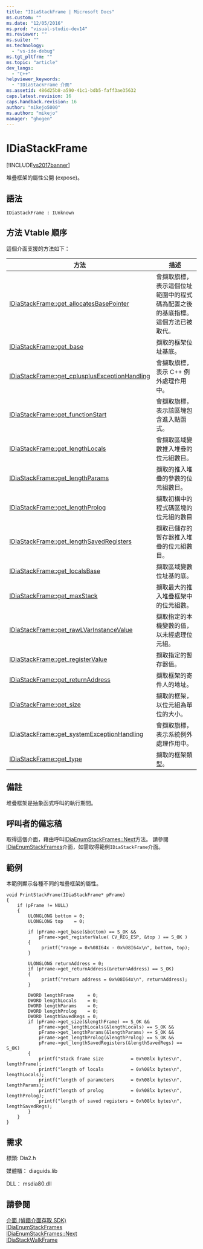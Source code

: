 ```yaml
---
title: "IDiaStackFrame | Microsoft Docs"
ms.custom: ""
ms.date: "12/05/2016"
ms.prod: "visual-studio-dev14"
ms.reviewer: ""
ms.suite: ""
ms.technology: 
  - "vs-ide-debug"
ms.tgt_pltfrm: ""
ms.topic: "article"
dev_langs: 
  - "C++"
helpviewer_keywords: 
  - "IDiaStackFrame 介面"
ms.assetid: 486d25b8-a590-41c1-bdb5-faff3ae35632
caps.latest.revision: 16
caps.handback.revision: 16
author: "mikejo5000"
ms.author: "mikejo"
manager: "ghogen"
---
```

# IDiaStackFrame
[!INCLUDE[vs2017banner](../../code-quality/includes/vs2017banner.md)]

堆疊框架的屬性公開 \(expose\)。  
  
## 語法  
  
```  
IDiaStackFrame : IUnknown  
```  
  
## 方法 Vtable 順序  
 這個介面支援的方法如下：  
  
|方法|描述|  
|--------|--------|  
|[IDiaStackFrame::get\_allocatesBasePointer](../../debugger/debug-interface-access/idiastackframe-get-allocatesbasepointer.md)|會擷取旗標，表示這個位址範圍中的程式碼為配置之後的基底指標。  這個方法已被取代。|  
|[IDiaStackFrame::get\_base](../../debugger/debug-interface-access/idiastackframe-get-base.md)|擷取的框架位址基底。|  
|[IDiaStackFrame::get\_cplusplusExceptionHandling](../Topic/IDiaStackFrame::get_cplusplusExceptionHandling.md)|會擷取旗標，表示 C\+\+ 例外處理作用中。|  
|[IDiaStackFrame::get\_functionStart](../../debugger/debug-interface-access/idiastackframe-get-functionstart.md)|會擷取旗標，表示該區塊包含進入點函式。|  
|[IDiaStackFrame::get\_lengthLocals](../../debugger/debug-interface-access/idiastackframe-get-lengthlocals.md)|會擷取區域變數推入堆疊的位元組數目。|  
|[IDiaStackFrame::get\_lengthParams](../../debugger/debug-interface-access/idiastackframe-get-lengthparams.md)|擷取的推入堆疊的參數的位元組數目。|  
|[IDiaStackFrame::get\_lengthProlog](../../debugger/debug-interface-access/idiastackframe-get-lengthprolog.md)|擷取初構中的程式碼區塊的位元組的數目|  
|[IDiaStackFrame::get\_lengthSavedRegisters](../Topic/IDiaStackFrame::get_lengthSavedRegisters.md)|擷取已儲存的暫存器推入堆疊的位元組數目。|  
|[IDiaStackFrame::get\_localsBase](../../debugger/debug-interface-access/idiastackframe-get-localsbase.md)|擷取區域變數位址基的底。|  
|[IDiaStackFrame::get\_maxStack](../../debugger/debug-interface-access/idiastackframe-get-maxstack.md)|擷取最大的推入堆疊框架中的位元組數。|  
|[IDiaStackFrame::get\_rawLVarInstanceValue](../../debugger/debug-interface-access/idiastackframe-get-rawlvarinstancevalue.md)|擷取指定的本機變數的值，以未經處理位元組。|  
|[IDiaStackFrame::get\_registerValue](../../debugger/debug-interface-access/idiastackframe-get-registervalue.md)|擷取指定的暫存器值。|  
|[IDiaStackFrame::get\_returnAddress](../../debugger/debug-interface-access/idiastackframe-get-returnaddress.md)|擷取框架的寄件人的地址。|  
|[IDiaStackFrame::get\_size](../Topic/IDiaStackFrame::get_size.md)|擷取的框架，以位元組為單位的大小。|  
|[IDiaStackFrame::get\_systemExceptionHandling](../../debugger/debug-interface-access/idiastackframe-get-systemexceptionhandling.md)|會擷取旗標，表示系統例外處理作用中。|  
|[IDiaStackFrame::get\_type](../../debugger/debug-interface-access/idiastackframe-get-type.md)|擷取的框架類型。|  
  
## 備註  
 堆疊框架是抽象函式呼叫的執行期間。  
  
## 呼叫者的備忘稿  
 取得這個介面，藉由呼叫[IDiaEnumStackFrames::Next](../../debugger/debug-interface-access/idiaenumstackframes-next.md)方法。  請參閱[IDiaEnumStackFrames](../../debugger/debug-interface-access/idiaenumstackframes.md)介面，如需取得範例`IDiaStackFrame`介面。  
  
## 範例  
 本範例顯示各種不同的堆疊框架的屬性。  
  
```cpp#  
void PrintStackFrame(IDiaStackFrame* pFrame)  
{  
    if (pFrame != NULL)  
    {  
        ULONGLONG bottom = 0;  
        ULONGLONG top    = 0;  
  
        if (pFrame->get_base(&bottom) == S_OK &&  
            pFrame->get_registerValue( CV_REG_ESP, &top ) == S_OK )  
        {  
             printf("range = 0x%08I64x - 0x%08I64x\n", bottom, top);  
        }  
  
        ULONGLONG returnAddress = 0;  
        if (pFrame->get_returnAddress(&returnAddress) == S_OK)  
        {  
             printf("return address = 0x%08I64x\n", returnAddress);  
        }  
  
        DWORD lengthFrame     = 0;  
        DWORD lengthLocals    = 0;  
        DWORD lengthParams    = 0;  
        DWORD lengthProlog    = 0;  
        DWORD lengthSavedRegs = 0;  
        if (pFrame->get_size(&lengthFrame) == S_OK &&  
            pFrame->get_lengthLocals(&lengthLocals) == S_OK &&  
            pFrame->get_lengthParams(&lengthParams) == S_OK &&  
            pFrame->get_lengthProlog(&lengthProlog) == S_OK &&  
            pFrame->get_lengthSavedRegisters(&lengthSavedRegs) == S_OK)  
        {  
            printf("stack frame size          = 0x%08lx bytes\n", lengthFrame);  
            printf("length of locals          = 0x%08lx bytes\n", lengthLocals);  
            printf("length of parameters      = 0x%08lx bytes\n", lengthParams);  
            printf("length of prolog          = 0x%08lx bytes\n", lengthProlog);  
            printf("length of saved registers = 0x%08lx bytes\n", lengthSavedRegs);  
        }  
    }  
}  
```  
  
## 需求  
 標頭: Dia2.h  
  
 媒體櫃： diaguids.lib  
  
 DLL： msdia80.dll  
  
## 請參閱  
 [介面 \(偵錯介面存取 SDK\)](../../debugger/debug-interface-access/interfaces-debug-interface-access-sdk.md)   
 [IDiaEnumStackFrames](../../debugger/debug-interface-access/idiaenumstackframes.md)   
 [IDiaEnumStackFrames::Next](../../debugger/debug-interface-access/idiaenumstackframes-next.md)   
 [IDiaStackWalkFrame](../../debugger/debug-interface-access/idiastackwalkframe.md)